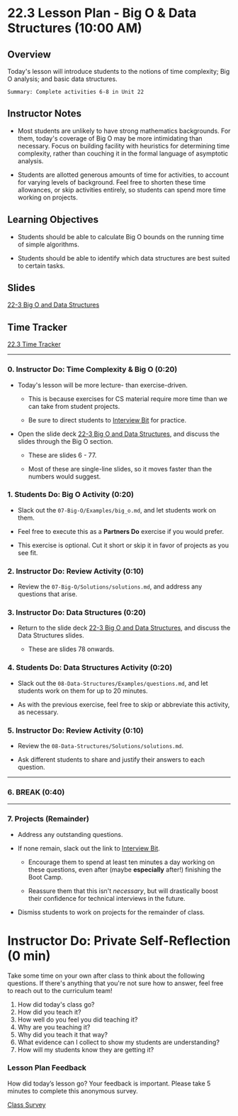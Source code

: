 # 22.3 Lesson Plan - Big O & Data Structures (10:00 AM)

## Overview

Today's lesson will introduce students to the notions of time complexity; Big O analysis; and basic data structures.

`Summary: Complete activities 6-8 in Unit 22`

## Instructor Notes

* Most students are unlikely to have strong mathematics backgrounds. For them, today's coverage of Big O may be more intimidating than necessary. Focus on building facility with heuristics for determining time complexity, rather than couching it in the formal language of asymptotic analysis.

* Students are allotted generous amounts of time for activities, to account for varying levels of background. Feel free to shorten these time allowances, or skip activities entirely, so students can spend more time working on projects.

## Learning Objectives

* Students should be able to calculate Big O bounds on the running time of simple algorithms.

* Students should be able to identify which data structures are best suited to certain tasks.

## Slides

[22-3 Big O and Data Structures](https://docs.google.com/presentation/d/1fHb1SPLSl7nWb6LFMM3jl89EMnzaezw2iSZVCgu79S0/edit?usp=sharing)

## Time Tracker

[22.3 Time Tracker](https://drive.google.com/a/trilogyed.com/file/d/1JyhdFEub_ctbMxNUTt0dgP4ua2BrUcdW/view?usp=sharing)

- - -

### 0. Instructor Do: Time Complexity & Big O (0:20)

* Today's lesson will be more lecture- than exercise-driven.

  * This is because exercises for CS material require more time than we can take from student projects.

  * Be sure to direct students to [Interview Bit](https://www.interviewbit.com/) for practice.

* Open the slide deck [22-3 Big O and Data Structures](https://docs.google.com/presentation/d/11kHSTXvu2_FCLQFmAkryYMMelvwcXBeWF7Hy3sFUmIM/edit?usp=sharing), and discuss the slides through the Big O section.

  * These are slides 6 - 77.

  * Most of these are single-line slides, so it moves faster than the numbers would suggest.

### 1. Students Do: Big O Activity (0:20)

* Slack out the `07-Big-O/Examples/big_o.md`, and let students work on them.

* Feel free to execute this as a **Partners Do** exercise if you would prefer.

* This exercise is optional. Cut it short or skip it in favor of projects as you see fit.

### 2. Instructor Do: Review Activity (0:10)

* Review the `07-Big-O/Solutions/solutions.md`, and address any questions that arise.

### 3. Instructor Do: Data Structures (0:20)

* Return to the slide deck [22-3 Big O and Data Structures](https://docs.google.com/presentation/d/11kHSTXvu2_FCLQFmAkryYMMelvwcXBeWF7Hy3sFUmIM/edit?usp=sharing), and discuss the Data Structures slides.

  * These are slides 78 onwards.

### 4. Students Do: Data Structures Activity (0:20)

* Slack out the `08-Data-Structures/Examples/questions.md`, and let students work on them for up to 20 minutes.

* As with the previous exercise, feel free to skip or abbreviate this activity, as necessary.

### 5. Instructor Do: Review Activity (0:10)

* Review the `08-Data-Structures/Solutions/solutions.md`.

* Ask different students to share and justify their answers to each question.

- - -

### 6. BREAK (0:40)

- - -

### 7. Projects (Remainder)

* Address any outstanding questions.

* If none remain, slack out the link to [Interview Bit](http://www.interviewbit.com/).

  * Encourage them to spend at least ten minutes a day working on these questions, even after (maybe **especially** after!) finishing the Boot Camp.

  * Reassure them that this isn't _necessary_, but will drastically boost their confidence for technical interviews in the future.

* Dismiss students to work on projects for the remainder of class.

# Instructor Do: Private Self-Reflection (0 min)

Take some time on your own after class to think about the following questions. If there's anything that you're not sure how to answer, feel free to reach out to the curriculum team!

1. How did today's class go?
2. How did you teach it?
3. How well do you feel you did teaching it?
4. Why are you teaching it?
5. Why did you teach it that way?
6. What evidence can I collect to show my students are understanding?
7. How will my students know they are getting it?

### Lesson Plan Feedback

How did today’s lesson go? Your feedback is important. Please take 5 minutes to complete this anonymous survey.

[Class Survey](https://forms.gle/nYLbt6NZUNJMJ1h38)
